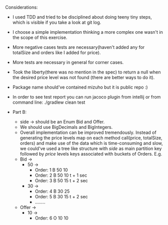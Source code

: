 Considerations:

* I used TDD and tried to be disciplined about doing teeny tiny steps, which is visible if you take a look at git log.

* I choose a simple implementation thinking a more complex one wasn't in the scope of this exercise.

* More negative cases tests are necessary(haven't added any for totalSize and orders like I added for price).

* More tests are necessary in general for corner cases. 

* Took the liberty(there was no mention in the spec) to return a null when the desired price level was not found (there are better ways to do it).  

* Package name should've contained mizuho but it is public repo :) 


* In order to see test report you can run jacoco plugin from intellij or from command line: ./gradlew clean test



* Part B:
    * side -> should be an Enum Bid and Offer.
    * We should use BigDecimals and BigIntegers.
    * Overall implementation can be improved tremendously. 
  Instead of generating the price levels map on each method call(price, totalSize, orders) and make use of the data which is time-consuming and slow,
  we could've used a tree like structure with *side* as main partition key followed by *price* levels keys associated with buckets of Orders.
  E.g. 
    - Bid ->
        - 50 ->
            - Order: 1 B 50 10
            - Order: 2 B 50 10 t + 1 sec
            - Order: 3 B 50 15 t + 2 sec
        - 30 ->
            - Order: 4 B 30 25 
            - Order: 5 B 30 15 t + 2 sec
           -  ........ 
    - Offer -> 
        - 10 -> 
            - Order: 6 O 10 10 